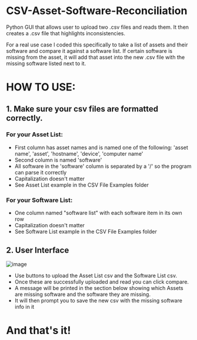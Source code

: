 # CSV-Asset-Software-Reconciliation
Python GUI that allows user to upload two .csv files and reads them. It then creates a .csv file that highlights inconsistencies.

For a real use case I coded this specifically to take a list of assets and their software and compare it against a software list.
If certain software is missing from the asset, it will add that asset into the new .csv file with the missing software listed next to it.

# HOW TO USE:
## 1. Make sure your csv files are formatted correctly.
### For your Asset List:
* First column has asset names and is named one of the following: 'asset name', 'asset', 'hostname', 'device', 'computer name'
* Second column is named 'software'
* All software in the 'software' column is separated by a '/' so the program can parse it correctly
* Capitalization doesn't matter
* See Asset List example in the CSV File Examples folder
### For your Software List:
* One column named "software list" with each software item in its own row
* Capitalization doesn't matter
* See Software List example in the CSV File Examples folder
## 2. User Interface
![image](https://github.com/user-attachments/assets/e1714b74-a9f6-4116-b066-143cbde8220a)
* Use buttons to upload the Asset List csv and the Software List csv.
* Once these are successfully uploaded and read you can click compare.
* A message will be printed in the section below showing which Assets are missing software and the software they are missing.
* It will then prompt you to save the new csv with the missing software info in it

# And that's it!
